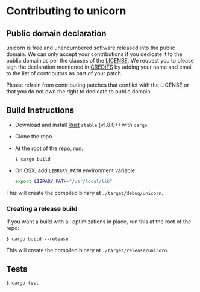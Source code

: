 # Contributing to unicorn

## Public domain declaration

unicorn is free and unencumbered software released into the public domain. We can only accept your contributions if you dedicate it to the public domain as per the clauses of the [LICENSE](LICENSE). We request you to please sign the declaration mentioned in [CREDITS](credits.md) by adding your name and email to the list of contributors as part of your patch.

Please refrain from contributing patches that conflict with the LICENSE or that you do not own the right to dedicate to public domain.

## Build Instructions

- Download and install [Rust](https://www.rust-lang.org/) `stable` (v1.8.0+) with `cargo`.

- Clone the repo

- At the root of the repo, run:

    ```
    $ cargo build
    ```

- On OSX, add `LIBRARY_PATH` environment variable:

    ```sh
    export LIBRARY_PATH="/usr/local/lib"
    ```

This will create the compiled binary at `./target/debug/unicorn`.

### Creating a release build

If you want a build with all optimizations in place, run this at the root of the repo:

```
$ cargo build --release
```

This will create the compiled binary at `./target/release/unicorn`.

## Tests

```
$ cargo test
```
